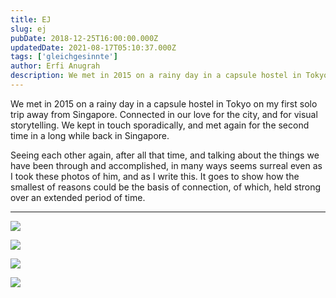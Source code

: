 ```yaml
---
title: EJ
slug: ej
pubDate: 2018-12-25T16:00:00.000Z
updatedDate: 2021-08-17T05:10:37.000Z
tags: ['gleichgesinnte']
author: Erfi Anugrah
description: We met in 2015 on a rainy day in a capsule hostel in Tokyo on my first solo trip away from Singapore. Connected in our love for the city, and for visual storytelling. We kept in touch sporadically, and met again for the second time in a long while back in Singapore.
---
```


We met in 2015 on a rainy day in a capsule hostel in Tokyo on my first solo trip away from Singapore. Connected in our love for the city, and for visual storytelling. We kept in touch sporadically, and met again for the second time in a long while back in Singapore.

Seeing each other again, after all that time, and talking about the things we have been through and accomplished, in many ways seems surreal even as I took these photos of him, and as I write this. It goes to show how the smallest of reasons could be the basis of connection, of which, held strong over an extended period of time.

---

![](https://erfianugrah.com/content/images/2021/08/EJ-3.jpg)

![](https://erfianugrah.com/content/images/2021/08/EJ.jpg)

![](https://erfianugrah.com/content/images/2021/08/EJ-1.jpg)

![](https://erfianugrah.com/content/images/2021/08/EJ-2-1.jpg)
